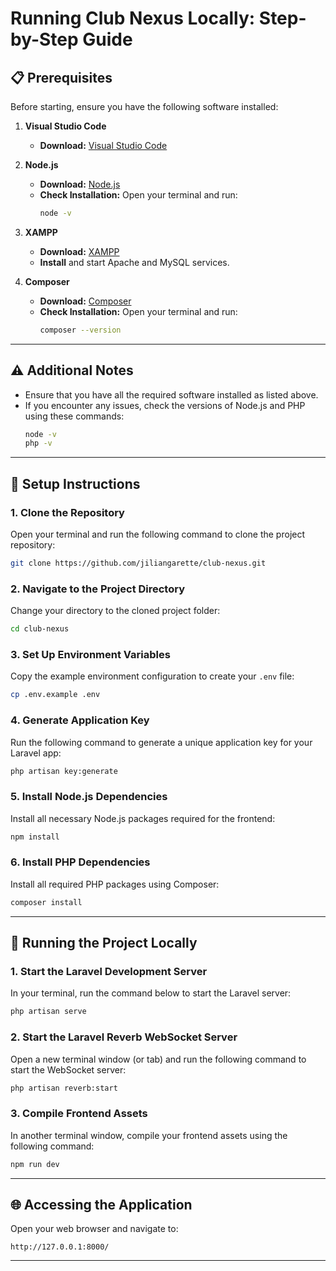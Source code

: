# Running Club Nexus Locally: Step-by-Step Guide

## 📋 Prerequisites

Before starting, ensure you have the following software installed:

1. **Visual Studio Code**

      - **Download:** [Visual Studio Code](https://code.visualstudio.com/)

2. **Node.js**

      - **Download:** [Node.js](https://nodejs.org/)
      - **Check Installation:** Open your terminal and run:
           ```bash
           node -v
           ```

3. **XAMPP**

      - **Download:** [XAMPP](https://www.apachefriends.org/index.html)
      - **Install** and start Apache and MySQL services.

4. **Composer**
      - **Download:** [Composer](https://getcomposer.org/download/)
      - **Check Installation:** Open your terminal and run:
           ```bash
           composer --version
           ```

---

## ⚠️ Additional Notes

- Ensure that you have all the required software installed as listed above.
- If you encounter any issues, check the versions of Node.js and PHP using these commands:
     ```bash
     node -v
     php -v
     ```

---

## 🔧 Setup Instructions

### 1. Clone the Repository

Open your terminal and run the following command to clone the project repository:

```bash
git clone https://github.com/jiliangarette/club-nexus.git
```

### 2. Navigate to the Project Directory

Change your directory to the cloned project folder:

```bash
cd club-nexus
```

### 3. Set Up Environment Variables

Copy the example environment configuration to create your `.env` file:

```bash
cp .env.example .env
```

### 4. Generate Application Key

Run the following command to generate a unique application key for your Laravel app:

```bash
php artisan key:generate
```

### 5. Install Node.js Dependencies

Install all necessary Node.js packages required for the frontend:

```bash
npm install
```

### 6. Install PHP Dependencies

Install all required PHP packages using Composer:

```bash
composer install
```

---

## 🚀 Running the Project Locally

### 1. Start the Laravel Development Server

In your terminal, run the command below to start the Laravel server:

```bash
php artisan serve
```

### 2. Start the Laravel Reverb WebSocket Server

Open a new terminal window (or tab) and run the following command to start the WebSocket server:

```bash
php artisan reverb:start
```

### 3. Compile Frontend Assets

In another terminal window, compile your frontend assets using the following command:

```bash
npm run dev
```

---

## 🌐 Accessing the Application

Open your web browser and navigate to:

```
http://127.0.0.1:8000/
```

---
